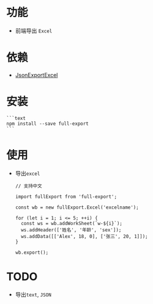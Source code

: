 # 功能

- 前端导出 `Excel`

# 依赖

- [JsonExportExcel](https://github.com/cuikangjie/JsonExportExcel)

# 安装

    ```text
    npm install --save full-export
    ```

# 使用

- 导出`excel`

  ```text
  // 支持中文

  import fullExport from 'full-export';

  const wb = new fullExport.Excel('excelname');

  for (let i = 1; i <= 5; ++i) {
    const ws = wb.addWorkSheet(`w-${i}`);
    ws.addHeader(['姓名', '年龄', 'sex']);
    ws.addData([['Alex', 18, 0], ['张三', 20, 1]]);
  }

  wb.export();
  ```

# TODO

- 导出`text`, `JSON`
